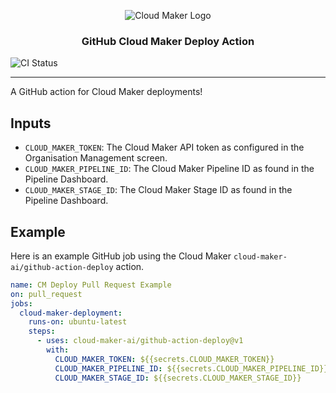 <p align="center">
  <img align="center" alt="Cloud Maker Logo" src="https://assets.website-files.com/5d9602ef4bbd97f74f44e884/5dd5fd2fcd567c61f26010e9_logo_full_white.svg" />
  <h3 align="center">GitHub Cloud Maker Deploy Action</h3>
  <img align="center" alt="CI Status" src="https://github.com/cloud-maker-ai/github-action-deploy/actions/workflows/CI.yml/badge.svg" />
</p>

---

A GitHub action for Cloud Maker deployments!

## Inputs

- `CLOUD_MAKER_TOKEN`: The Cloud Maker API token as configured in the Organisation Management screen.
- `CLOUD_MAKER_PIPELINE_ID`: The Cloud Maker Pipeline ID as found in the Pipeline Dashboard.
- `CLOUD_MAKER_STAGE_ID`: The Cloud Maker Stage ID as found in the Pipeline Dashboard.

## Example

Here is an example GitHub job using the Cloud Maker `cloud-maker-ai/github-action-deploy` action.

```yml
name: CM Deploy Pull Request Example
on: pull_request
jobs:
  cloud-maker-deployment:
    runs-on: ubuntu-latest
    steps:
      - uses: cloud-maker-ai/github-action-deploy@v1
        with:
          CLOUD_MAKER_TOKEN: ${{secrets.CLOUD_MAKER_TOKEN}}
          CLOUD_MAKER_PIPELINE_ID: ${{secrets.CLOUD_MAKER_PIPELINE_ID}}
          CLOUD_MAKER_STAGE_ID: ${{secrets.CLOUD_MAKER_STAGE_ID}}
```
